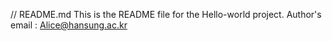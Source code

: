 // README.md
This is the README file for the Hello-world project.
Author's email : Alice@hansung.ac.kr

